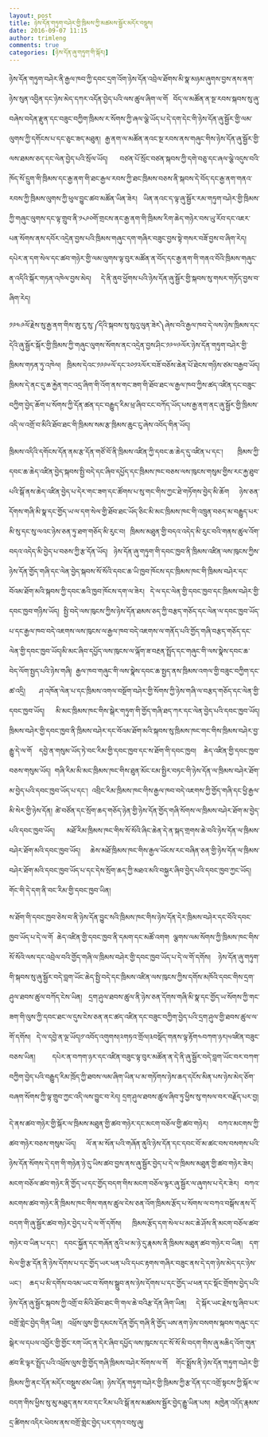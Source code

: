 ```yaml
---
layout: post
title: ཉེས་དོན་གཏུག་བཤེར་གྱི་ཁྲིམས་ཀྱི་མཚམས་སྦྱོར་མདོར་བསྡུས།
date: 2016-09-07 11:15
author: trimleng
comments: true
categories: [ཉེས་དོན་ཞུ་གཏུག་གི་སྐོར།]
---
```

<p style="text-align: justify;">ཉེས་དོན་གཏུག་བཤེར་ནི་རྒྱལ་ཁབ་ཀྱི་དབང་དྲག་འོག་ཉེས་དོན་འབྲེལ་ཐོགས་མི་སྣ་མཉམ་ཞུགས་བྱས་ནས་ནག་ཉེས་སུན་འབྱིན་དང་ཉེས་མེད་དཀར་འདོན་བྱེད་པའི་ལས་ཚུལ་ཞིག་ལ་གོ བོད་ལ་མཚོན་ན་སྔ་རབས་སྐབས་སུ་ཞུ་བཞེས་བདེན་རྫུན་དང་བཟུང་བཀྱིག་ཁྲིམས་ར་སོགས་ཀྱི་ཞལ་ལྕེ་ཡོད་པ་དེ་དག་དེང་གི་ཉེས་དོན་ཞུ་སྦྱོར་གྱི་ལམ་ལུགས་ཀྱི་དགོངས་པ་དང་ཅུང་ཟད་མཐུན། རྒྱ་ནག་ལ་མཚོན་ནའང་སྔ་རབས་ནས་གཞུང་གིས་ཉེས་དོན་ཞུ་སྦྱོར་གྱི་ལས་ཐམས་ཅད་དང་ལེན་བྱེད་པའི་སྲོལ་ཡོད། བཙན་པོ་སྲོང་བཙན་སྐབས་ཀྱི་དགེ་བཅུ་དང་ཞལ་ལྕེ་འདུས་བའི་ཁོད་སོ་དྲུག་གི་ཁྲིམས་དང་རྒྱ་ནག་གི་ཐང་རྒྱལ་རབས་ཀྱི་ཐང་ཁྲིམས་བཅས་ནི་སྐབས་དེ་བོད་དང་རྒྱ་ནག་གནའ་རབས་ཀྱི་ཁྲིམས་ལུགས་ཀྱི་ཕུལ་བྱུང་ཚབ་མཚོན་ཡིན་ཟེར། ཡིན་ནའང་ད་ལྟ་ཞུ་སྦྱོར་རམ་གཏུག་བཤེར་གྱི་ཁྲིམས་ཀྱི་གཞུང་ལུགས་དང་ལྟ་གྲུབ་ནི་༡༨༩༠གོ་གྲངས་ནང་རྒྱ་ནག་གི་ཁྲིམས་རིག་ཆེད་གཉེར་བས་ཡུ་རོབ་དང་འཇར་པན་སོགས་ནས་དབོར་འདྲེན་བྱས་པའི་ཁྲིམས་གཞུང་དག་གཞིར་བཟུང་བྱས་སྟེ་གསར་བཟོ་བྱས་བ་ཞིག་རེད། དཔེར་ན་དག་སེལ་དང་ཚབ་གཉེར་གྱི་ལམ་ལུགས་ལྟ་བུར་མཚོན་ན་བོད་དང་རྒྱ་ནག་གི་གནའ་བོའི་ཁྲིམས་གཞུང་ན་འདིའི་སྐོར་གཏན་འཁེལ་བྱས་མེད། དེ་ནི་ནུབ་ཕྱོགས་པའི་ཉེས་དོན་ཞུ་སྦྱོར་གྱི་སྐབས་སུ་གསར་གཏོད་བྱས་བ་ཞིག་རེད།</p>
<p style="text-align: justify;">༡༩༤༩ལོ་རྗེས་སུ་རྒྱ་ནག་གིས་ཨུ་རུ་སུ་༼དེའི་སྐབས་སུ་སུའུ་ལུན་ཟེར༽ཞེས་བའི་རྒྱལ་ཁབ་དེ་ལས་ཉེས་ཁྲིམས་དང་དེའི་ཞུ་སྦྱོར་སྐོར་གྱི་ཁྲིམས་ཀྱི་གཞུང་ལུགས་སོགས་ནང་འདྲེན་བྱས་ཤིང་༡༩༧༩ལོར་ཉེས་དོན་གཏུག་བཤེར་གྱི་ཁྲིམས་གཏན་ཏུ་འཁེལ། ཁྲིམས་དེའང་༡༩༩༦ལོ་དང་༢༠༡༢ལོར་བཟོ་བཅོས་ཆེན་པོ་ཐེངས་གཉིས་ཙམ་བརྒྱབ་ཡོད། ཁྲིམས་དེ་ནང་དུ་ཆ་རྐྱེན་གང་འདྲ་ཞིག་གི་འོག་ནས་གང་ཟག་གི་ཐོབ་ཐང་ལ་རྒྱལ་ཁབ་ཀྱིས་ཚད་འཛིན་དང་བཟུང་བཀྱིག་བྱེད་ཆོག་པ་སོགས་ཀྱི་དོན་ཚན་དང་བརྒྱུད་རིམ་ཕྲ་ཞིབ་ངང་བཀོད་ཡོད་པས་རྒྱ་ནག་ནང་ཞུ་སྦྱོར་གྱི་ཁྲིམས་འདི་ལ་འགྲོ་བ་མིའི་ཐོབ་ཐང་གི་ཁྲིམས་སམ་རྩ་ཁྲིམས་ཆུང་ངུ་ཞེས་འབོད་གིན་ཡོད།<!--more--></p>
<p style="text-align: justify;">ཁྲིམས་འདིའི་དགོངས་དོན་ནམ་རྩ་དོན་གཙོ་བོ་ནི་ཁྲིམས་འཛིན་ཀྱི་དབང་ཆ་ཆེད་དུ་འཛིན་པ་དང་། ཁྲིམས་ཀྱི་དབང་ཆ་ཆེད་འཛིན་བྱེད་སྐབས་སྤྱི་བདེ་དང་ཞིབ་དཔྱོད་དང་ཁྲིམས་ཁང་བཅས་ལས་ཁུངས་གསུམ་གྱིས་རང་རྐྱ་ཐུབ་པའི་སྒོ་ནས་ཆེད་འཛིན་བྱེད་པ་དེར་གང་ཟག་དང་ཚོགས་པ་སུ་གང་གིས་ཀྱང་ཐེ་གཏོགས་བྱེད་མི་ཆོག ཉེས་ཅན་དོགས་གཞི་མི་སྣ་དང་གྱོད་ཡ་ལ་དག་སེལ་གྱི་ཐོབ་ཐང་ཡོད་ཅིང་མི་མང་ཁྲིམས་ཁང་གི་འཁྲུན་བཅད་མ་བརྒྱུད་པར་མི་སུ་དང་སུ་ལའང་ཉེས་ཅན་ཏུ་ཐག་གཅོད་མི་རུང་བ། ཁྲིམས་མཐུན་གྱི་བདའ་འདེད་མི་རུང་བའི་གནས་ཚུལ་འོག་བདའ་འདེད་མི་བྱེད་པ་བཅས་ཀྱི་རྩ་དོན་ཡོད། ཉེས་དོན་ཞུ་གཏུག་གི་དབང་ཁྱབ་ནི་ཁྲིམས་འཛིན་ལས་ཁུངས་ཀྱིས་ཉེས་དོན་གྱོད་གཞི་དང་ལེན་བྱེད་སྐབས་སོ་སོའི་དབང་ཆ་ཡི་ཁྱབ་ཁོངས་དང་ཁྲིམས་ཁང་གི་ཁྲིམས་བཤེར་དང་བོའམ་ཐོག་མའི་སྐབས་ཀྱི་དབང་ཆའི་ཁྱབ་ཁོངས་དག་ལ་ཟེར། དེ་ལ་དང་ལེན་གྱི་དབང་ཁྱབ་དང་ཁྲིམས་བཤེར་གྱི་དབང་ཁྱབ་གཉིས་ཡོད། སྤྱི་བདེ་ལས་ཁུངས་ཀྱིས་ཉེས་དོན་ཐམས་ཅད་ཀྱི་བརྩད་གཅོད་དང་ལེན་ལ་དབང་ཁྱབ་ཡོད་པ་དང་རྒྱལ་ཁབ་བདེ་འཇགས་ལས་ཁུངས་ལ་རྒྱལ་ཁབ་བདེ་འཇགས་ལ་གནོད་པའི་གྱོད་གཞི་བརྩད་གཅོད་དང་ལེན་གྱི་དབང་ཁྱབ་ཡོད།མི་མང་ཞིབ་དཔྱོད་ལས་ཁུངས་ལ་ལྐོག་ཟ་བརྔན་སྤྲོད་དང་གཞུང་གི་ལས་སྣེས་དབང་ཆ་བེད་ལོག་སྤྱད་པའི་ཉེས་གཞི། རྒྱལ་ཁབ་གཞུང་གི་ལས་སྣེས་དབང་ཆ་སྤྱད་ནས་ཁྲིམས་འགལ་གྱི་བཟུང་བཀྱིག་དང་ཚ་འདྲི། ཤ་འཁོན་ལེན་པ་དང་ཁྲིམས་འགལ་བསྔོག་བཤེར་གྱི་སོགས་ཀྱི་ཉེས་གཞི་ལ་བརྩད་གཅོད་དང་ལེན་གྱི་དབང་ཁྱབ་ཡོད། མི་མང་ཁྲིམས་ཁང་གིས་སྒེར་གཏུག་གི་གྱོད་གཞི་ཐད་ཀར་དང་ལེན་བྱེད་པའི་དབང་ཁྱབ་ཡོད། ཁྲིམས་བཤེར་གྱི་དབང་ཁྱབ་ནི་ཁྲིམས་བཤེར་དང་བོའམ་ཐོག་མའི་སྐབས་སུ་ཁྲིམས་ཁང་གང་གིས་ཁྲིམས་བཤེར་བྱ་རྒྱུ་དེ་ལ་གོ དབྱེ་ན་གསུམ་ཡོད་ཏེ་བང་རིམ་གྱི་དབང་ཁྱབ་དང་ས་ཐོག་གི་དབང་ཁྱབ། ཆེད་འཛིན་གྱི་དབང་ཁྱབ་བཅས་གསུམ་ཡོད། གཞི་རིམ་མི་མང་ཁྲིམས་ཁང་གིས་ཐུན་མོང་ངམ་སྤྱིར་བཏང་གི་ཉེས་དོན་ལ་ཁྲིམས་བཤེར་ཐོག་མ་བྱེད་པའི་དབང་ཁྱབ་ཡོད་པ་དང་། འབྲིང་རིམ་ཁྲིམས་ཁང་གིས་རྒྱལ་ཁབ་བདེ་འཇགས་ཀྱི་གྱོད་གཞི་དང་ཕྱི་རྒྱལ་མི་སེར་གྱི་ཉེས་དོན། ཚེ་བཙོན་དང་སྲོག་ཆད་གཅོད་ཉེན་གྱི་ཉེས་དོན་གྱོད་གཞི་སོགས་ལ་ཁྲིམས་བཤེར་ཐོག་མ་བྱེད་པའི་དབང་ཁྱབ་ཡོད། མཐོ་རིམ་ཁྲིམས་ཁང་གིས་སོ་སོའི་ཞིང་ཆེན་དེ་ན་སྐད་གྲགས་ཆེ་བའི་ཉེས་དོན་ལ་ཁྲིམས་བཤེར་ཐོག་མའི་དབང་ཁྱབ་ཡོད། ཆེས་མཐོ་ཁྲིམས་ཁང་གིས་རྒྱལ་ཡོངས་རང་བཞིན་ཅན་གྱི་ཉེས་དོན་ལ་ཁྲིམས་བཤེར་ཐོག་མའི་དབང་ཁྱབ་ཡོད་པ་དང་དེས་སྲོག་ཆད་ཀྱི་མཐའ་མའི་བསྐྱར་ཞིབ་བྱེད་པའི་དབང་ཁྱབ་ཀྱང་ཡོད། གོང་གི་དེ་དག་ནི་བང་རིམ་གྱི་དབང་ཁྱབ་ཡིན།</p>
<p style="text-align: justify;">ས་ཐོག་གི་དབང་ཁྱབ་ཅེས་བ་ནི་ཉེས་དོན་བྱུང་སའི་ཁྲིམས་ཁང་གིས་ཉེས་དོན་དེར་ཁྲིམས་བཤེར་དང་བོའི་དབང་ཁྱབ་ཡོད་པ་དེ་ལ་གོ ཆེད་འཛིན་གྱི་དབང་ཁྱབ་ནི་དམག་དང་མཚོ་འགག ལྕགས་ལམ་སོགས་ཀྱི་ཁྲིམས་ཁང་གིས་སོ་སོའི་ལས་དང་འབྲེལ་བའི་གྱོད་གཞི་ལ་ཁྲིམས་བཤེར་གྱི་དབང་ཁྱབ་ཡོད་པ་དེ་ལ་གོ་དགོས། ཉེས་དོན་ཞུ་གཏུག་གི་སྐབས་སུ་ཞུ་སྦྱོར་བདེ་བླག་ཡོང་ཆེད་སྤྱི་བདེ་དང་ཁྲིམས་འཛིན་ལས་ཁུངས་ཀྱིས་དགོས་མཁོའི་དབང་གིས་དྲག་ཤུལ་ཐབས་ཚུལ་བཀོད་ངེས་ཡིན། དྲག་ཤུལ་ཐབས་ཚུལ་ནི་ཉེས་ཅན་དོགས་གཞི་མི་སྣ་དང་གྱོད་ཡ་སོགས་ཀྱི་གང་ཟག་གི་ལུས་ཀྱི་དབང་ཐང་ལ་དུས་ངེས་ཅན་ནང་ཚད་འཛིན་དང་བཟུང་བཀྱིག་བྱེད་པའི་དྲག་ཤུལ་གྱི་ཐབས་ཚུལ་ལ་གོ་དགོས། དེ་ལ་དབྱེ་ན་ལྔ་ཡོད།༡་འབོད་འགུགས།༢གཏའ་གྲོལ།༣བསྡོད་གནས་ལྟ་རྟོག༤བཀག་ཉར།༥འཛིན་བཟུང་བཅས་ཡིན། དཔེར་ན་བཀག་ཉར་དང་འཛིན་བཟུང་ལྟ་བུར་མཚོན་ན་དེ་ནི་ཞུ་སྦྱོར་བདེ་བླག་ཡོང་བར་བཀག་བཀྱིག་བྱེད་པའི་བརྒྱུད་རིམ་ཁྲོད་ཀྱི་ཐབས་ལམ་ཞིག་ཡིན་པ་མ་གཏོགས་ཉེས་ཆད་དངོས་མིན་པས་ཉེས་མེད་ཅོག་བཞག་སོགས་ཀྱི་ལྟ་གྲུབ་ཀྱང་འདི་ལས་བྱུང་བ་རེད། དྲག་ཤུལ་ཐབས་ཚུལ་ཞིབ་ཏུ་ཕྱིས་སུ་གསལ་བར་བརྗོད་པར་བྱ།</p>
<p style="text-align: justify;">དེ་ནས་ཚབ་གཉེར་གྱི་སྐོར་ལ་ཁྲིམས་མཐུན་གྱི་ཚབ་གཉེར་དང་མངག་བཅོལ་གྱི་ཚབ་གཉེར། བཀའ་མངགས་ཀྱི་ཚབ་གཉེར་བཅས་གསུམ་ཡོད། ལོ་ན་མ་སོན་པའི་གཞོན་ནུའི་ཉེས་དོན་དང་དབང་བོ་མ་ཚང་བས་བསགས་པའི་ཉེས་དོན་སོགས་དེ་དག་གི་གཉེན་ཉེ་དུ་ཡིས་ཚབ་བྱས་ནས་ཞུ་སྦྱོར་བྱེད་པ་དེ་ལ་ཁྲིམས་མཐུན་གྱི་ཚབ་གཉེར་ཟེར། མངག་བཅོལ་ཚབ་གཉེར་ནི་གྱོད་ཡ་དང་གྱོད་བདག་གིས་མངག་བཅོལ་ལྟར་ཞུ་སྦྱོར་ལ་ཞུགས་པ་དེར་ཟེར། བཀའ་མངགས་ཚབ་གཉེར་ནི་ཁྲིམས་ཁང་གིས་གནས་ཚུལ་ངེས་ཅན་འོག་ཁྲིམས་རྩོད་པ་སོགས་ལ་བཀའ་བསྒོས་ནས་དོ་བདག་གི་ཞུ་སྦྱོར་ཚབ་གཉེར་བྱེད་པ་དེ་ལ་གོ་དགོས། ཁྲིམས་རྩོད་དག་སེལ་པ་མང་ཆེ་ཤོས་ནི་མངག་བཅོལ་ཚབ་གཉེར་བ་ཡིན་པ་དང་། དབང་སྐྱོན་དང་གཞོན་ནུའི་ཕ་མ་ཉེ་དུ་རྣམས་ནི་ཁྲིམས་མཐུན་ཚབ་གཉེར་བ་ཡིན། དག་སེལ་གྱི་རྩ་དོན་ནི་ཉེས་དོགས་པ་དང་གྱོད་ཡར་ཕན་པའི་དཔང་རྟགས་གཞིར་བཟུང་ནས་དེ་དག་ཉེས་མེད་དང་ཉེས་ཡང་། ཆད་པ་མི་དགོས་བའམ་ཡང་བ་སོགས་སྒྲུབ་ནས་ཉེས་དོགས་པ་དང་གྱོད་ཡ་ཕན་དང་སྡོང་གྲོགས་བྱེད་པའི་ཉེས་དོན་ཞུ་སྦྱོར་སྐབས་ཀྱི་འགྲོ་བ་མིའི་ཐོབ་ཐང་གི་གལ་ཆེ་བའིརྩ་དོན་ཞིག་ཡིན། དེ་སྐོར་ཡང་རྗེས་སུ་ཞིབ་པར་བགྲོ་གླེང་བྱེད་གིན་ཡིན། འཕྲོས་ལུས་གྱི་དམངས་དོན་གྱོད་གཞི་ནི་གྱོད་ཡས་ནག་ཉེས་བསགས་སྐབས་གཞུང་དང་སྒེར་ལ་དཔལ་འབྱོར་གྱི་གྱོང་རག་ཡོད་ན་དེར་ཞིབ་དཔྱོད་ལས་ཁུངས་དང་སོ་སོ་མི་བདག་གིས་ཞུ་མཆིད་འོག་གུན་ཚབ་ཇི་ལྟར་སྤྲོད་པའི་འཕྲོས་ལུས་གྱི་གྱོད་གཞི་ཁྲིམས་བཤེར་སོགས་ལ་གོ གོང་སྨྲོས་ནི་ཉེས་དོན་གཏུག་བཤེར་གྱི་ཁྲིམས་ཀྱི་ནང་དོན་མདོར་བསྡུས་ཙམ་ཡིན། ཉེས་དོན་གཏུག་བཤེར་གྱི་ཁྲིམས་ཀྱི་རྩ་དོན་དང་འགྲོ་སྟངས་ཀྱི་སྐོར་ལ་བདག་གིས་ཕྱིས་སུ་མུ་མཐུད་ནས་རབ་དང་རིམ་པའི་སྒོ་ནས་མཚམས་སྦྱོར་བྱེད་རྒྱུ་ཡིན་པས། མཁྱེན་འདོད་རྣམས་དྲ་ཚིགས་འདིར་ཕེབས་ནས་བགྲོ་གླེང་བྱེད་པར་དགའ་བསུ་ཞུ།</p>
